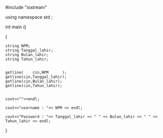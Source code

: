 #include "iostream"

using namespace std ;

int main ()

{

	string NPM;
	string Tanggal_lahir;
	string Bulan_lahir;
	string Tahun_lahir;
	
	
	getline(    cin,NPM      );
	getline(cin,Tanggal_lahir);
	getline(cin,Bulan_lahir);
	getline(cin,Tahun_lahir);
	
	
	cout<<""<<endl;
	
	cout<<"username : "<< NPM << endl;
	
	cout<<"Password : "<< Tanggal_lahir << " " << Bulan_lahir << " " << Tahun_lahir << endl;
	
}
